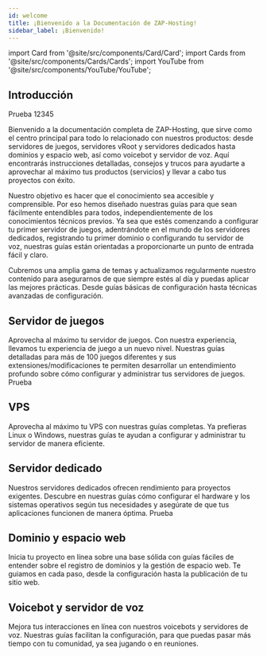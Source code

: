 ```yaml
---
id: welcome
title: ¡Bienvenido a la Documentación de ZAP-Hosting!
sidebar_label: ¡Bienvenido!
---
```


import Card from '@site/src/components/Card/Card';
import Cards from '@site/src/components/Cards/Cards';
import YouTube from '@site/src/components/YouTube/YouTube';

## Introducción

Prueba 12345


Bienvenido a la documentación completa de ZAP-Hosting, que sirve como el centro principal para todo lo relacionado con nuestros productos: desde servidores de juegos, servidores vRoot y servidores dedicados hasta dominios y espacio web, así como voicebot y servidor de voz. Aquí encontrarás instrucciones detalladas, consejos y trucos para ayudarte a aprovechar al máximo tus productos (servicios) y llevar a cabo tus proyectos con éxito.

Nuestro objetivo es hacer que el conocimiento sea accesible y comprensible. Por eso hemos diseñado nuestras guías para que sean fácilmente entendibles para todos, independientemente de los conocimientos técnicos previos. Ya sea que estés comenzando a configurar tu primer servidor de juegos, adentrándote en el mundo de los servidores dedicados, registrando tu primer dominio o configurando tu servidor de voz, nuestras guías están orientadas a proporcionarte un punto de entrada fácil y claro.

Cubremos una amplia gama de temas y actualizamos regularmente nuestro contenido para asegurarnos de que siempre estés al día y puedas aplicar las mejores prácticas. Desde guías básicas de configuración hasta técnicas avanzadas de configuración.

<YouTube videoId="-2wJ6ZJ6ZVk" imageSrc="https://screensaver01.zap-hosting.com/index.php/s/kGb9tgzzoNZPZjW/preview" title="¡Bienvenido a ZAP-Docs!" description="¿Sientes que entiendes mejor cuando ves las cosas en acción? ¡Te tenemos cubierto! Sumérgete en nuestro video que lo explica todo para ti. Ya sea que tengas prisa o simplemente prefieras absorber la información de la manera más atractiva posible."/>

## Servidor de juegos

Aprovecha al máximo tu servidor de juegos. Con nuestra experiencia, llevamos tu experiencia de juego a un nuevo nivel. Nuestras guías detalladas para más de 100 juegos diferentes y sus extensiones/modificaciones te permiten desarrollar un entendimiento profundo sobre cómo configurar y administrar tus servidores de juegos. Prueba

<Cards>
    <Card title="FiveM" description="Marcador de posición" link="https://zap-hosting.com/guides/docs/fivem-dashboard" image="https://screensaver01.zap-hosting.com/index.php/s/fA3eHHpGLYo74ra/preview"/>
    <Card title="Minecraft" description="Marcador de posición" link="https://zap-hosting.com/guides/docs/minecraft-firststeps-dashboard" image="https://screensaver01.zap-hosting.com/index.php/s/e6BtaFzTZ7czqXy/preview"/>
    <Card title="SCP: Secret Laboratory" description="Marcador de posición" link="https://zap-hosting.com/guides/docs/scp-firststeps-dashboard" image="https://screensaver01.zap-hosting.com/index.php/s/b5qWPyQeoB5wN8s/preview"/>
    <Card title="Satisfactory" description="Marcador de posición" link="https://zap-hosting.com/guides/docs/satisfactory-firststeps-dashboard" image="https://screensaver01.zap-hosting.com/index.php/s/sB4kXbCDcrq77Ki/preview"/>
    <Card title="Palworld" description="Marcador de posición" link="https://zap-hosting.com/guides/docs/palworld-firststeps-dashboard" image="https://screensaver01.zap-hosting.com/index.php/s/RgdKJoRRNBPcT5r/preview"/>
    <Card title="Valheim" description="Marcador de posición" link="https://zap-hosting.com/guides/docs/valheim-firststeps-dashboard"  image="https://screensaver01.zap-hosting.com/index.php/s/LSiFMXMmyKgo4LG/preview"/>
    <Card title="ARK" description="Marcador de posición" link="https://zap-hosting.com/guides/docs/ark-firststeps-dashboard" image="https://screensaver01.zap-hosting.com/index.php/s/qnWELD8ik9srBDG/preview"/>
    <Card title="Enshrouded" description="Marcador de posición" link="https://zap-hosting.com/guides/docs/enshrouded-firststeps-dashboard" image="https://screensaver01.zap-hosting.com/index.php/s/65zgmLrBtcPTt7k/preview"/>
    <Card title="7 Days to Die" description="Marcador de posición" link="https://zap-hosting.com/guides/docs/7d2d-firststeps-dashboard" image="https://screensaver01.zap-hosting.com/index.php/s/dXbYWLtmqHnAz8n/preview"/>
    <Card title="Abiotic Factor" description="Marcador de posición" link="https://zap-hosting.com/guides/docs/abioticfactor-firststeps-dashboard" image="https://screensaver01.zap-hosting.com/index.php/s/ktTGqHAKnPH6rya/preview"/>
    <Card title="Afterinfection" description="Marcador de posición" link="https://zap-hosting.com/guides/docs/afterinfection-firststeps-dashboard" image="https://screensaver01.zap-hosting.com/index.php/s/raYfbyTqZmGKndB/preview"/>
    <Card title="American Truck Simulator" description="Marcador de posición" link="https://zap-hosting.com/guides/docs/ats-firststeps-dashboard" image="https://screensaver01.zap-hosting.com/index.php/s/MEJfqyT5YwYpjpW/preview"/>
    <Card title="Among Us" description="Marcador de posición" link="https://zap-hosting.com/guides/docs/amongus-firststeps-dashboard" image="https://screensaver01.zap-hosting.com/index.php/s/56aajb26cS6Lda3/preview"/>
    <Card title="Animalia Survival" description="Marcador de posición" link="https://zap-hosting.com/guides/docs/animalia-survival-firststeps-dashboard" image="https://screensaver01.zap-hosting.com/index.php/s/6wR8Rg2KqebiMJ7/preview"/>
    <Card title="Argo" description="Marcador de posición" link="https://zap-hosting.com/guides/docs/argo-firststeps-dashboard" image="https://screensaver01.zap-hosting.com/index.php/s/JkbtnYSAn4kBPfn/preview"/>
    <Card title="Arma 3" description="Marcador de posición" link="https://zap-hosting.com/guides/docs/arma3-firststeps-dashboard" image="https://screensaver01.zap-hosting.com/index.php/s/J3X8RGWSZ5MgFNq/preview"/>
    <Card title="Assetto Corsa" description="Marcador de posición" link="https://zap-hosting.com/guides/docs/assettocorsa-firststeps-dashboard" image="https://screensaver01.zap-hosting.com/index.php/s/z8SQ7C2fkcJmWYj/preview"/>
    <Card title="Assetto Corsa (Comp.)" description="Marcador de posición" link="https://zap-hosting.com/guides/docs/assetto-competizione-firststeps-dashboard" image="https://screensaver01.zap-hosting.com/index.php/s/oLbXej9nzXPc6Kr/preview"/>
    <Card title="ASTRONEER" description="Marcador de posición" link="https://zap-hosting.com/guides/docs/astroneer-firststeps-dashboard" image="https://screensaver01.zap-hosting.com/index.php/s/nfHojM8KdkzpJK8/preview"/>
    <Card title="Avorion" description="Marcador de posición" link="https://zap-hosting.com/guides/docs/avorion-firststeps-dashboard" image="https://screensaver01.zap-hosting.com/index.php/s/FGtbBbgYsjygaHQ/preview"/>
    <Card title="Barotrauma" description="Marcador de posición" link="https://zap-hosting.com/guides/docs/barotrauma-firststeps-dashboard" image="https://screensaver01.zap-hosting.com/index.php/s/CRf8AAmcXwAReHT/preview"/>
    <Card title="Battalion 1944" description="Marcador de posición" link="https://zap-hosting.com/guides/docs/battalion1944-firststeps-dashboard" image="https://screensaver01.zap-hosting.com/index.php/s/pq2kR4fsD2cxD87/preview"/>
    <Card title="Battle Grounds III" description="Marcador de posición" link="https://zap-hosting.com/guides/docs/battlegrounds3-firststeps-dashboard" image="https://screensaver01.zap-hosting.com/index.php/s/smWF8JeE46gRbSA/preview"/>
    <Card title="BeamMP" description="Marcador de posición" link="https://zap-hosting.com/guides/docs/beammp-firststeps-dashboard" image="https://screensaver01.zap-hosting.com/index.php/s/wZFCeDR3TgXbkqf/preview"/>
    <Card title="Beasts of Bermuda" description="Marcador de posición" link="https://zap-hosting.com/guides/docs/bob-firststeps-dashboard" image="https://screensaver01.zap-hosting.com/index.php/s/3aX44NMb4NTos8z/preview"/>
    <Card title="Beyond the Wire" description="Marcador de posición" link="https://zap-hosting.com/guides/docs/beyondthewire-firststeps-dashboard" image="https://screensaver01.zap-hosting.com/index.php/s/K63ogqRMnojPDTt/preview"/>
    <Card title="Broke Protocol" description="Marcador de posición" link="https://zap-hosting.com/guides/docs/brokeprotocol-firststeps-dashboard" image="https://screensaver01.zap-hosting.com/index.php/s/fSCSBd7JZf67MSR/preview"/>
    <Card title="Citadel: Forged With Fire" description="Marcador de posición" link="https://zap-hosting.com/guides/docs/citadel-forgedwithfire-firststeps-dashboard" image="https://screensaver01.zap-hosting.com/index.php/s/MGLwiManRoB7PMr/preview"/>
    <Card title="Colony Survival" description="Marcador de posición" link="https://zap-hosting.com/guides/docs/colonysurvival-firststeps-dashboard" image="https://screensaver01.zap-hosting.com/index.php/s/RgDax9QgKRAw6Xe/preview"/>
    <Card title="Conan Exiles" description="Marcador de posición" link="https://zap-hosting.com/guides/docs/conan-firststeps-dashboard" image="https://screensaver01.zap-hosting.com/index.php/s/Kf4Agc6HXkEMJGM/preview"/>
    <Card title="Contagion" description="Marcador de posición" link="https://zap-hosting.com/guides/docs/contagion-firststeps-dashboard" image="https://screensaver01.zap-hosting.com/index.php/s/ayQabPpe4n7tnC4/preview"/>
    <Card title="Core Keeper" description="Marcador de posición" link="https://zap-hosting.com/guides/docs/corekeeper-firststeps-dashboard" image="https://screensaver01.zap-hosting.com/index.php/s/RsHHfMtbAdY4pJf/preview"/>
    <Card title="Craftopia" description="Marcador de posición" link="https://zap-hosting.com/guides/docs/craftopia-firststeps-dashboard" image="https://screensaver01.zap-hosting.com/index.php/s/tWM7QnzAJCrcKxN/preview"/>
    <Card title="Cryofall" description="Marcador de posición" link="https://zap-hosting.com/guides/docs/cryofall-firststeps-dashboard" image="https://screensaver01.zap-hosting.com/index.php/s/9ZRrbPymRdDiLgq/preview"/>
    <Card title="CS 1.6" description="Marcador de posición" link="https://zap-hosting.com/guides/docs/cs16-firststeps-dashboard" image="https://screensaver01.zap-hosting.com/index.php/s/q5enKNatKZMpXPf/preview"/>
    <Card title="CS:GO" description="Marcador de posición" link="https://zap-hosting.com/guides/docs/csgo-firststeps-dashboard" image="https://screensaver01.zap-hosting.com/index.php/s/RojGnj9TcpGSdzm/preview"/>
    <Card title="CS:S" description="Marcador de posición" link="https://zap-hosting.com/guides/docs/css-firststeps-dashboard" image="https://screensaver01.zap-hosting.com/index.php/s/PqQqSqgin9BjJtw/preview"/>
    <Card title="CS2" description="Marcador de posición" link="https://zap-hosting.com/guides/docs/cs2-firststeps-dashboard" image="https://screensaver01.zap-hosting.com/index.php/s/cSkWS3sQb22s5f8/preview"/>
    <Card title="Day of Infamy" description="Marcador de posición" link="https://zap-hosting.com/guides/docs/dayofinfamy-firststeps-dashboard" image="https://screensaver01.zap-hosting.com/index.php/s/Cq2qGELaF4zGTYZ/preview"/>
    <Card title="DayZ" description="Marcador de posición" link="https://zap-hosting.com/guides/docs/dayz-firststeps-dashboard" image="https://screensaver01.zap-hosting.com/index.php/s/pnsf69ApNAWxzEa/preview"/>
    <Card title="DDraceNetwork" description="Marcador de posición" link="https://zap-hosting.com/guides/docs/ddracenetwork-firststeps-dashboard" image="https://screensaver01.zap-hosting.com/index.php/s/8XAwJXENY6t6CZt/preview"/>
    <Card title="Deadlock" description="Marcador de posición" link="https://zap-hosting.com/guides/docs/deadlock-firststeps-dashboard" image="https://screensaver01.zap-hosting.com/index.php/s/SNkkaPC4mZoeWrJ/preview"/>
    <Card title="Don't Starve Together" description="Marcador de posición" link="https://zap-hosting.com/guides/docs/dst-firststeps-dashboard" image="https://screensaver01.zap-hosting.com/index.php/s/rtFRzgDkWPZodc4/preview"/>
    <Card title="ECO" description="Marcador de posición" link="https://zap-hosting.com/guides/docs/eco-firststeps-dashboard" image="https://screensaver01.zap-hosting.com/index.php/s/XiHGRrHtkqnsNF7/preview"/>
    <Card title="Empyrion" description="Marcador de posición" link="https://zap-hosting.com/guides/docs/empyrion-firststeps-dashboard" image="https://screensaver01.zap-hosting.com/index.php/s/xYyDybq5znjy3HR/preview"/>
    <Card title="Euro Truck Simulator" description="Marcador de posición" link="https://zap-hosting.com/guides/docs/ets2-firststeps-dashboard" image="https://screensaver01.zap-hosting.com/index.php/s/yZX6rF6emyBbrgq/preview"/>
    <Card title="Factorio" description="Marcador de posición" link="https://zap-hosting.com/guides/docs/factorio-firststeps-dashboard" image="https://screensaver01.zap-hosting.com/index.php/s/iZeioXS2ZPHrnjq/preview"/>
    <Card title="Foundry" description="Marcador de posición" link="https://zap-hosting.com/guides/docs/foundry-firststeps-dashboard" image="https://screensaver01.zap-hosting.com/index.php/s/wpiikozcXjmfTty/preview"/>
    <Card title="Garry's Mod" description="Marcador de posición" link="https://zap-hosting.com/guides/docs/gmod-firststeps-dashboard" image="https://screensaver01.zap-hosting.com/index.php/s/LddW8FyQ2ZKKTzN/preview"/>
    <Card title="Ground Branch" description="Marcador de posición" link="https://zap-hosting.com/guides/docs/groundbranch-firststeps-dashboard" image="https://screensaver01.zap-hosting.com/index.php/s/fbBGrqH3FEetMNF/preview"/>
    <Card title="Holdfast: Nations At War" description="Marcador de posición" link="https://zap-hosting.com/guides/docs/holdfast-firststeps-dashboard" image="https://screensaver01.zap-hosting.com/index.php/s/4AZSbxWmk2ciakj/preview"/>
    <Card title="HumanitZ" description="Marcador de posición" link="https://zap-hosting.com/guides/docs/humanitz-firststeps-dashboard" image="https://screensaver01.zap-hosting.com/index.php/s/bH9T8K5cnmLgFmc/preview"/>
    <Card title="Hurtworld" description="Marcador de posición" link="https://zap-hosting.com/guides/docs/hurtworld-firststeps-dashboard" image="https://screensaver01.zap-hosting.com/index.php/s/EJpzMG9gHL4fe5W/preview"/>
    <Card title="Icarus" description="Marcador de posición" link="https://zap-hosting.com/guides/docs/icarus-firststeps-dashboard" image="https://screensaver01.zap-hosting.com/index.php/s/oHoqCNDwe6rHR2e/preview"/>
    <Card title="Insurgency: Sandstorm" description="Marcador de posición" link="https://zap-hosting.com/guides/docs/insurgency-firststeps-dashboard" image="https://screensaver01.zap-hosting.com/index.php/s/JNcpLf8gXwaWJ6o/preview"/>
    <Card title="Iron Armada" description="Marcador de posición" link="https://zap-hosting.com/guides/docs/ironarmada-firststeps-dashboard" image="https://screensaver01.zap-hosting.com/index.php/s/NLcHdpFtAeNfAiJ/preview"/>
    <Card title="Journey of Life" description="Marcador de posición" link="https://zap-hosting.com/guides/docs/jol-firststeps-dashboard" image="https://screensaver01.zap-hosting.com/index.php/s/yPEKsRweNo8LGHE/preview"/>
    <Card title="Killing Floor 2" description="Marcador de posición" link="https://zap-hosting.com/guides/docs/killingfloor2-firststeps-dashboard" image="https://screensaver01.zap-hosting.com/index.php/s/7YBTzHa7gRN6rR3/preview"/>
    <Card title="Last Oasis" description="Marcador de posición" link="https://zap-hosting.com/guides/docs/lastoasis-firststeps-dashboard" image="https://screensaver01.zap-hosting.com/index.php/s/3CwdeqDaikA6Mp8/preview"/>
    <Card title="Leap" description="Marcador de posición" link="https://zap-hosting.com/guides/docs/leap-firststeps-dashboard" image="https://screensaver01.zap-hosting.com/index.php/s/cTtdoRNBrKp34eB/preview"/>
    <Card title="Left 4 Dead 2" description="Marcador de posición" link="https://zap-hosting.com/guides/docs/l4d2-firststeps-dashboard" image="https://screensaver01.zap-hosting.com/index.php/s/NSeDwKGWMY4fBEH/preview"/>
    <Card title="Longvinter" description="Marcador de posición" link="https://zap-hosting.com/guides/docs/longvinter-firststeps-dashboard" image="https://screensaver01.zap-hosting.com/index.php/s/o892xyNsa5KBNtX/preview"/>
    <Card title="Minetest" description="Marcador de posición" link="https://zap-hosting.com/guides/docs/minetest-firststeps-dashboard" image="https://screensaver01.zap-hosting.com/index.php/s/xbnwi7tFm3CXrBN/preview"/>
    <Card title="Miscreated" description="Marcador de posición" link="https://zap-hosting.com/guides/docs/miscreated-firststeps-dashboard" image="https://screensaver01.zap-hosting.com/index.php/s/o2Xp4RRxCimDcLK/preview"/>
    <Card title="Mount & Blade" description="Marcador de posición" link="https://zap-hosting.com/guides/docs/mountandblade-firststeps-dashboard" image="https://screensaver01.zap-hosting.com/index.php/s/ribgRCbANbMNjjk/preview"/>
    <Card title="Multi Theft Auto" description="Marcador de posición" link="https://zap-hosting.com/guides/docs/mta-firststeps-dashboard" image="https://screensaver01.zap-hosting.com/index.php/s/7q6FBimqjQX372p/preview"/>
    <Card title="Myth of Empires" description="Marcador de posición" link="https://zap-hosting.com/guides/docs/moe-firststeps-dashboard" image="https://screensaver01.zap-hosting.com/index.php/s/W8rBp8LESZidDLs/preview"/>
    <Card title="Necesse" description="Marcador de posición" link="https://zap-hosting.com/guides/docs/necesse-firststeps-dashboard" image="https://screensaver01.zap-hosting.com/index.php/s/boAjf6BMLd9bdyt/preview"/>
    <Card title="Never Split the Party" description="Marcador de posición" link="https://zap-hosting.com/guides/docs/nstp-firststeps-dashboard" image="https://screensaver01.zap-hosting.com/index.php/s/JHjNicnyy7yTLHp/preview"/>
    <Card title="Nienix" description="Marcador de posición" link="https://zap-hosting.com/guides/docs/nienix-firststeps-dashboard" image="https://screensaver01.zap-hosting.com/index.php/s/ZmCq6PE2BaAWBEx/preview"/>
    <Card title="No More Room In Hell" description="Marcador de posición" link="https://zap-hosting.com/guides/docs/nmrih-firststeps-dashboard" image="https://screensaver01.zap-hosting.com/index.php/s/KxxBirCs2kZdZoa/preview"/>
    <Card title="No One Survived" description="Marcador de posición" link="https://zap-hosting.com/guides/docs/noonesurvived-firststeps-dashboard" image="https://screensaver01.zap-hosting.com/index.php/s/cKHEqqeoxPXAns7/preview"/>
    <Card title="One Hour One Life" description="Marcador de posición" link="https://zap-hosting.com/guides/docs/ohol-firststeps-dashboard" image="https://screensaver01.zap-hosting.com/index.php/s/8Ej5tNtddNnq58b/preview"/>
    <Card title="Open.mp" description="Marcador de posición" link="https://zap-hosting.com/guides/docs/openmp-firststeps-dashboard" image="https://screensaver01.zap-hosting.com/index.php/s/KLqBtLcfSBHyEBm/preview"/>
    <Card title="OpenTTD" description="Marcador de posición" link="https://zap-hosting.com/guides/docs/openttd-firststeps-dashboard" image="https://screensaver01.zap-hosting.com/index.php/s/KYdiiENiacd8CtN/preview"/>
    <Card title="Operation: Harsh Doorstop" description="Marcador de posición" link="https://zap-hosting.com/guides/docs/ohd-firststeps-dashboard" image="https://screensaver01.zap-hosting.com/index.php/s/ysxYkJyCJjA9D3y/preview"/>
    <Card title="Outlaws of the Old West" description="Marcador de posición" link="https://zap-hosting.com/guides/docs/ootow-firststeps-dashboard" image="https://screensaver01.zap-hosting.com/index.php/s/nS3N2TpiabYMWB4/preview"/>
    <Card title="Path of Titans" description="Marcador de posición" link="https://zap-hosting.com/guides/docs/pathoftitans-firststeps-dashboard" image="https://screensaver01.zap-hosting.com/index.php/s/CHXHAncpNTQg46f/preview"/>
    <Card title="PixARK" description="Marcador de posición" link="https://zap-hosting.com/guides/docs/pixark-firststeps-dashboard" image="https://screensaver01.zap-hosting.com/index.php/s/QFoBF5Ttj7MLkYj/preview"/>
    <Card title="Portal Knights" description="Marcador de posición" link="https://zap-hosting.com/guides/docs/portalknights-firststeps-dashboard" image="https://screensaver01.zap-hosting.com/index.php/s/RgwDNq5YYcebjaD/preview"/>
    <Card title="Project Zomboid" description="Marcador de posición" link="https://zap-hosting.com/guides/docs/projectzomboid-firststeps-dashboard" image="https://screensaver01.zap-hosting.com/index.php/s/tYJB3JWdG9ewAmf/preview"/>
    <Card title="RedM" description="Marcador de posición" link="https://zap-hosting.com/guides/docs/redm-firststeps-dashboard" image="https://screensaver01.zap-hosting.com/index.php/s/xZqDaZo3BjtZZL8/preview"/>
    <Card title="Reign of Kings" description="Marcador de posición" link="https://zap-hosting.com/guides/docs/reignofkings-firststeps-dashboard" image="https://screensaver01.zap-hosting.com/index.php/s/7e2dTHedn7ttHHY/preview"/>
    <Card title="RimWorld Together" description="Marcador de posición" link="https://zap-hosting.com/guides/docs/rimworldtogether-firststeps-dashboard" image="https://screensaver01.zap-hosting.com/index.php/s/7PBDBpc2ysJPWdA/preview"/>
    <Card title="Rising Storm 2" description="Marcador de posición" link="https://zap-hosting.com/guides/docs/risingstorm2-firststeps-dashboard" image="https://screensaver01.zap-hosting.com/index.php/s/ABacBei4XPSPjbS/preview"/>
    <Card title="Risk of Rain 2" description="Marcador de posición" link="https://zap-hosting.com/guides/docs/riskofrain2-firststeps-dashboard" image="https://screensaver01.zap-hosting.com/index.php/s/gz7XYabDodpcNLG/preview"/>
    <Card title="Rust" description="Marcador de posición" link="https://zap-hosting.com/guides/docs/rust-firststeps-dashboard" image="https://screensaver01.zap-hosting.com/index.php/s/G82jnYsbexscj5W/preview"/>
    <Card title="Sanctuary Island" description="Marcador de posición" link="https://zap-hosting.com/guides/docs/sanctuaryisland-firststeps-dashboard" image="https://screensaver01.zap-hosting.com/index.php/s/Rnn2rJf5sqxyfCx/preview"/>
    <Card title="SCP: 5K" description="Marcador de posición" link="https://zap-hosting.com/guides/docs/scp5k-firststeps-dashboard" image="https://screensaver01.zap-hosting.com/index.php/s/QiePT6LNr5T2p9c/preview"/>
    <Card title="Soldat" description="Marcador de posición" link="https://zap-hosting.com/guides/docs/soldat-firststeps-dashboard" image="https://screensaver01.zap-hosting.com/index.php/s/bDXAmMb8rXC7HMw/preview"/>
    <Card title="Sons of the Forest" description="Marcador de posición" link="https://zap-hosting.com/guides/docs/sonsoftheforest-firststeps-dashboard" image="https://screensaver01.zap-hosting.com/index.php/s/KWWKMimk8k4Piyp/preview"/>
    <Card title="Soulmask" description="Marcador de posición" link="https://zap-hosting.com/guides/docs/soulmask-firststeps-dashboard" image="https://screensaver01.zap-hosting.com/index.php/s/NYaRT7cHqXXQF8d/preview"/>
    <Card title="Space Engineers" description="Marcador de posición" link="https://zap-hosting.com/guides/docs/spaceengineers-firststeps-dashboard" image="https://screensaver01.zap-hosting.com/index.php/s/wgp2Jofo2BTkcR9/preview"/>
    <Card title="Squad" description="Marcador de posición" link="https://zap-hosting.com/guides/docs/squad-firststeps-dashboard" image="https://screensaver01.zap-hosting.com/index.php/s/HfF9inX8qEp5Ext/preview"/>
    <Card title="Starbound" description="Marcador de posición" link="https://zap-hosting.com/guides/docs/starbound-firststeps-dashboard" image="https://screensaver01.zap-hosting.com/index.php/s/pdQ2L4XHAPNKtCf/preview"/>
    <Card title="Starmade" description="Marcador de posición" link="https://zap-hosting.com/guides/docs/starmade-firststeps-dashboard" image="https://screensaver01.zap-hosting.com/index.php/s/XQNqaTK8p2PnQrL/preview"/>
    <Card title="Staxel" description="Marcador de posición" link="https://zap-hosting.com/guides/docs/staxel-firststeps-dashboard" image="https://screensaver01.zap-hosting.com/index.php/s/s4DSjt7cK77JqnK/preview"/>
    <Card title="Stormworks" description="Marcador de posición" link="https://zap-hosting.com/guides/docs/stormworks-firststeps-dashboard" image="https://screensaver01.zap-hosting.com/index.php/s/wzDPFmpDJ8oZTtW/preview"/>
    <Card title="Subsistence" description="Marcador de posición" link="https://zap-hosting.com/guides/docs/subsistence-firststeps-dashboard" image="https://screensaver01.zap-hosting.com/index.php/s/8bBg6KPsxnorwjz/preview"/>
    <Card title="Sunkenland" description="Marcador de posición" link="https://zap-hosting.com/guides/docs/sunkenland-firststeps-dashboard" image="https://screensaver01.zap-hosting.com/index.php/s/F8eyGq2GjKYcNcb/preview"/>
    <Card title="Team Fortress 2" description="Marcador de posición" link="https://zap-hosting.com/guides/docs/tf2-firststeps-dashboard" image="https://screensaver01.zap-hosting.com/index.php/s/PPRN8qRJDBjEzmG/preview"/>
    <Card title="Teeworlds" description="Marcador de posición" link="https://zap-hosting.com/guides/docs/teeworlds-firststeps-dashboard" image="https://screensaver01.zap-hosting.com/index.php/s/xa6YyPARkeFky6H/preview"/>
    <Card title="Terraria" description="Marcador de posición" link="https://zap-hosting.com/guides/docs/terraria-firststeps-dashboard" image="https://screensaver01.zap-hosting.com/index.php/s/eByW7ZDwsmySJr9/preview"/>
    <Card title="Terratech Worlds" description="Marcador de posición" link="https://zap-hosting.com/guides/docs/terratech-worlds-firststeps-dashboard" image="https://screensaver01.zap-hosting.com/index.php/s/Sf4LScK23KCxzDF/preview"/>
    <Card title="The Front" description="Marcador de posición" link="https://zap-hosting.com/guides/docs/thefront-firststeps-dashboard" image="https://screensaver01.zap-hosting.com/index.php/s/Ay65GJjAF6bCG4H/preview"/>
    <Card title="The Isle" description="Marcador de posición" link="https://zap-hosting.com/guides/docs/theisle-firststeps-dashboard" image="https://screensaver01.zap-hosting.com/index.php/s/p5gFKjLbf6WRQjR/preview"/>
    <Card title="Unfortunate Spacemen" description="Marcador de posición" link="https://zap-hosting.com/guides/docs/unfortunate-spacemen-firststeps-dashboard" image="https://screensaver01.zap-hosting.com/index.php/s/PiBFc6CzdBppHjZ/preview"/>
    <Card title="Unturned" description="Marcador de posición" link="https://zap-hosting.com/guides/docs/unturned-firststeps-dashboard" image="https://screensaver01.zap-hosting.com/index.php/s/GTxekqqTxQyttDS/preview"/>
    <Card title="Vein" description="Marcador de posición" link="https://zap-hosting.com/guides/docs/vein-firststeps-dashboard"  image="https://screensaver01.zap-hosting.com/index.php/s/mBkRqP68YrDmdop/preview"/>
    <Card title="Veloren" description="Marcador de posición" link="https://zap-hosting.com/guides/docs/veloren-firststeps-dashboard" image="https://screensaver01.zap-hosting.com/index.php/s/yGjyQZwSpfrtZqi/preview"/>
    <Card title="Vintage Story" description="Marcador de posición" link="https://zap-hosting.com/guides/docs/vintagestory-firststeps-dashboard" image="https://screensaver01.zap-hosting.com/index.php/s/RQYAdEzgjNoiFP6/preview"/>
    <Card title="V Rising" description="Marcador de posición" link="https://zap-hosting.com/guides/docs/vrising-firststeps-dashboard" image="https://screensaver01.zap-hosting.com/index.php/s/xazMeLwLJTJG7LF/preview"/>
    <Card title="Wurm Unlimited" description="Marcador de posición" link="https://zap-hosting.com/guides/docs/wurmunlimited-firststeps-dashboard" image="https://screensaver01.zap-hosting.com/index.php/s/BzbDjJWySW4LjtX/preview"/>
</Cards>

## VPS
Aprovecha al máximo tu VPS con nuestras guías completas. Ya prefieras Linux o Windows, nuestras guías te ayudan a configurar y administrar tu servidor de manera eficiente.

<Cards>
    <Card title="VPS (Linux/Windows)" description="Marcador de posición" link="https://zap-hosting.com/guides/docs/vserver-introduction" image="https://screensaver01.zap-hosting.com/index.php/s/XmJGtYkc7d9rBai/preview" type="product-categories"/>
</Cards>

## Servidor dedicado

Nuestros servidores dedicados ofrecen rendimiento para proyectos exigentes. Descubre en nuestras guías cómo configurar el hardware y los sistemas operativos según tus necesidades y asegúrate de que tus aplicaciones funcionen de manera óptima. Prueba

<Cards>
    <Card title="Servidor dedicado" description="Marcador de posición" link="https://zap-hosting.com/guides/docs/dedicated-introduction" image="https://screensaver01.zap-hosting.com/index.php/s/o5kTJsSdwGY69m8/preview" type="product-categories"/>
</Cards>

## Dominio y espacio web
Inicia tu proyecto en línea sobre una base sólida con guías fáciles de entender sobre el registro de dominios y la gestión de espacio web. Te guiamos en cada paso, desde la configuración hasta la publicación de tu sitio web.

<Cards>
    <Card title="Dominio" description="Marcador de posición" link="https://zap-hosting.com/guides/docs/domain-introduction" image="https://screensaver01.zap-hosting.com/index.php/s/SPaNk8LSP57s83z/preview" type="product-categories"/>
    <Card title="Espacio web" description="Marcador de posición" link="https://zap-hosting.com/guides/docs/webspace-adddomain" image="https://screensaver01.zap-hosting.com/index.php/s/SPaNk8LSP57s83z/preview" type="product-categories"/>
</Cards>

## Voicebot y servidor de voz
Mejora tus interacciones en línea con nuestros voicebots y servidores de voz. Nuestras guías facilitan la configuración, para que puedas pasar más tiempo con tu comunidad, ya sea jugando o en reuniones.

<Cards>
    <Card title="Voicebot" description="Marcador de posición" link="https://zap-hosting.com/guides/docs/voiceserver-voicebot-connection" image="https://screensaver01.zap-hosting.com/index.php/s/zZ73fps5Eq93foK/preview" type="product-categories"/>
    <Card title="Servidor de voz" description="Marcador de posición" link="https://zap-hosting.com/guides/docs/voiceserver-becomeadmin" image="https://screensaver01.zap-hosting.com/index.php/s/6cxS6Mo93YL6X5K/preview" type="product-categories"/>
</Cards>